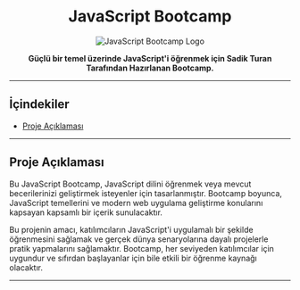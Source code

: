 <h1 align="center">JavaScript Bootcamp</h1>

<p align="center">
  <img src="https://www.google.com/search?q=javascript&sxsrf=APwXEdfM8mIHYtNF-14e_W7fBKP-2c04_g:1685980770506&tbm=isch&source=iu&ictx=1&vet=1&fir=i4JcZG6wYpXawM%252CXXIiVCEn9GarZM%252C%252Fm%252F02p97%253BNfhJJfI-HxKQ8M%252CW5aoOx-wZUSIWM%252C_%253B2beJ_ZIdzTYOYM%252CQhoSJXNEAUkjMM%252C_%253BZiR0UmOh90GHlM%252CrBQhGVGNbYawBM%252C_%253BAFLe_sbKBj4fWM%252CXXIiVCEn9GarZM%252C_%253Bg2ZD-DC8hq13jM%252CP5qtv_z-pf_KJM%252C_&usg=AI4_-kR2bX2n7J_qKjshPOHPztxEQrsiMw&sa=X&ved=2ahUKEwjp2LHnv6z_AhV_RfEDHWZaDfkQ_B16BAhWEAE#imgrc=i4JcZG6wYpXawM" alt="JavaScript Bootcamp Logo">
</p>

<p align="center">
  <strong>Güçlü bir temel üzerinde JavaScript'i öğrenmek için Sadik Turan Tarafından Hazırlanan Bootcamp.</strong>
</p>

---

## İçindekiler

- [Proje Açıklaması](#proje-açıklaması)

---

## Proje Açıklaması

Bu JavaScript Bootcamp, JavaScript dilini öğrenmek veya mevcut becerilerinizi geliştirmek isteyenler için tasarlanmıştır. Bootcamp boyunca, JavaScript temellerini ve modern web uygulama geliştirme konularını kapsayan kapsamlı bir içerik sunulacaktır. 

Bu projenin amacı, katılımcıların JavaScript'i uygulamalı bir şekilde öğrenmesini sağlamak ve gerçek dünya senaryolarına dayalı projelerle pratik yapmalarını sağlamaktır. Bootcamp, her seviyeden katılımcılar için uygundur ve sıfırdan başlayanlar için bile etkili bir öğrenme kaynağı olacaktır.

---



